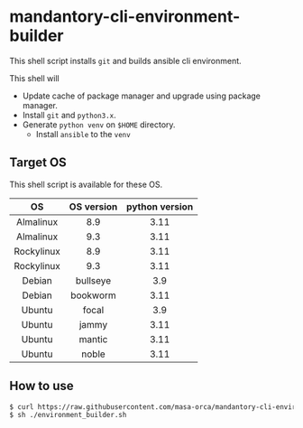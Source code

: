# mandantory-cli-environment-builder
This shell script installs `git` and builds ansible cli environment.

This shell will
- Update cache of package manager and upgrade using package manager.
- Install `git` and `python3.x`.
- Generate `python venv` on `$HOME` directory.
  - Install `ansible` to the `venv`

## Target OS
This shell script is available for these OS.

|OS|OS version|python version|
|:---:|:---:|:---:|
|Almalinux|8.9|3.11|
|Almalinux|9.3|3.11|
|Rockylinux|8.9|3.11|
|Rockylinux|9.3|3.11|
|Debian|bullseye|3.9|
|Debian|bookworm|3.11|
|Ubuntu|focal|3.9|
|Ubuntu|jammy|3.11|
|Ubuntu|mantic|3.11|
|Ubuntu|noble|3.11|

## How to use
```sh
$ curl https://raw.githubusercontent.com/masa-orca/mandantory-cli-environment-builder/main/environment_builder.sh -o environment_builder.sh
$ sh ./environment_builder.sh
```
